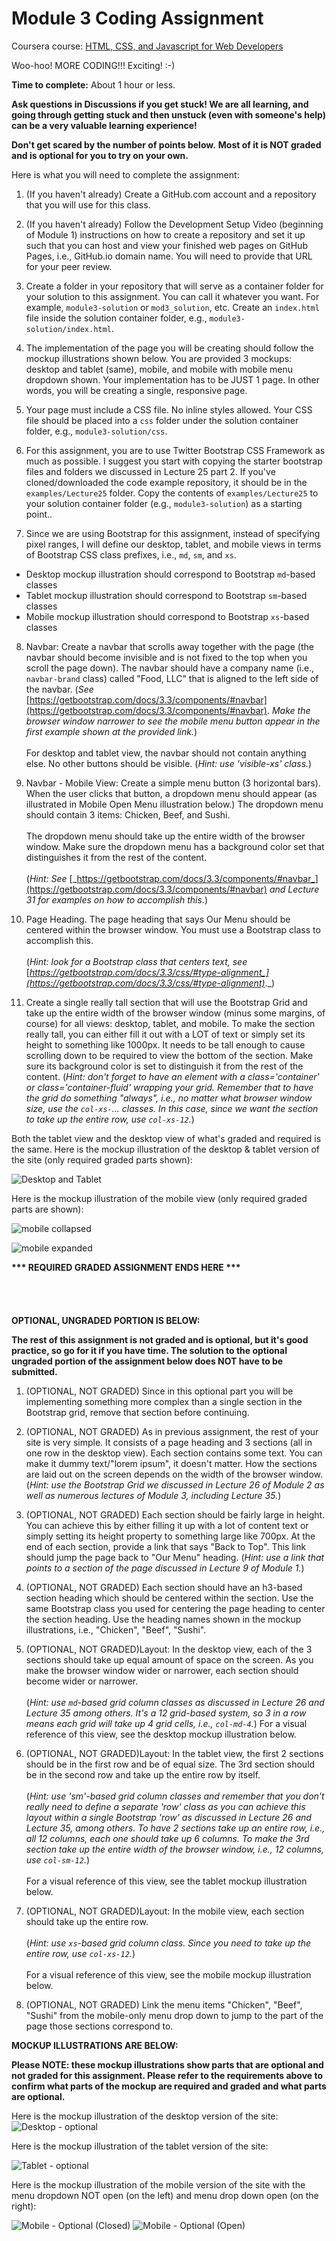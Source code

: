 # Module 3 Coding Assignment

Coursera course: [HTML, CSS, and Javascript for Web Developers](https://www.coursera.org/learn/html-css-javascript-for-web-developers)

Woo-hoo! MORE CODING!!! Exciting! :-)

**Time to complete:** About 1 hour or less.

**Ask questions in Discussions if you get stuck! We are all learning, and going through getting stuck and then unstuck (even with someone's help) can be a very valuable learning experience!**

**Don't get scared by the number of points below.**  **Most of it is NOT graded and is optional for you to try on your own.**

Here is what you will need to complete the assignment:

1. (If you haven't already) Create a GitHub.com account and a repository that you will use for this class.

2. (If you haven't already) Follow the Development Setup Video (beginning of Module 1) instructions on how to create a repository and set it up such that you can host and view your finished web pages on GitHub Pages, i.e., GitHub.io domain name. You will need to provide that URL for your peer review.

3. Create a folder in your repository that will serve as a container folder for your solution to this assignment. You can call it whatever you want. For example, `module3-solution` or `mod3_solution`, etc. Create an `index.html` file inside the solution container folder, e.g., `module3-solution/index.html`.

4. The implementation of the page you will be creating should follow the mockup illustrations shown below. You are provided 3 mockups: desktop and tablet (same), mobile, and mobile with mobile menu dropdown shown. Your implementation has to be JUST 1 page. In other words, you will be creating a single, responsive page.

5. Your page must include a CSS file. No inline styles allowed. Your CSS file should be placed into a `css` folder under the solution container folder, e.g., `module3-solution/css`.

6. For this assignment, you are to use Twitter Bootstrap CSS Framework as much as possible. I suggest you start with copying the starter bootstrap files and folders we discussed in Lecture 25 part 2. If you've cloned/downloaded the code example repository, it should be in the `examples/Lecture25` folder. Copy the contents of `examples/Lecture25` to your solution container folder (e.g., `module3-solution`) as a starting point..

7. Since we are using Bootstrap for this assignment, instead of specifying pixel ranges, I will define our desktop, tablet, and mobile views in terms of Bootstrap CSS class prefixes, i.e., `md`, `sm`, and `xs`.
  * Desktop mockup illustration should correspond to Bootstrap `md`-based classes
  * Tablet mockup illustration should correspond to Bootstrap `sm`-based classes
  * Mobile mockup illustration should correspond to Bootstrap `xs`-based classes

8. Navbar: Create a navbar that scrolls away together with the page (the navbar should become invisible and is not fixed to the top when you scroll the page down). The navbar should have a company name (i.e., `navbar-brand` class) called "Food, LLC" that is aligned to the left side of the navbar. (*See* [https://getbootstrap.com/docs/3.3/components/#navbar](https://getbootstrap.com/docs/3.3/components/#navbar). *Make the browser window narrower to see the mobile menu button appear in the first example shown at the provided link.*)
<br><br>
For desktop and tablet view, the navbar should not contain anything else. No other buttons should be visible. (_Hint: use 'visible-xs' class._)

9. Navbar - Mobile View: Create a simple menu button (3 horizontal bars). When the user clicks that button, a dropdown menu should appear (as illustrated in Mobile Open Menu illustration below.) The dropdown menu should contain 3 items: Chicken, Beef, and Sushi.
<br><br>
The dropdown menu should take up the entire width of the browser window. Make sure the dropdown menu has a background color set that distinguishes it from the rest of the content.
<br><br>
(_Hint: See_ [_https://getbootstrap.com/docs/3.3/components/#navbar_](https://getbootstrap.com/docs/3.3/components/#navbar) _and Lecture 31 for examples on how to accomplish this._)

10.  Page Heading. The page heading that says Our Menu should be centered within the browser window. You must use a Bootstrap class to accomplish this.
<br><br>
(_Hint: look for a Bootstrap class that centers text, see_ [_https://getbootstrap.com/docs/3.3/css/#type-alignment_](https://getbootstrap.com/docs/3.3/css/#type-alignment)_._)

11.  Create a single really tall section that will use the Bootstrap Grid and take up the entire width of the browser window (minus some margins, of course) for all views: desktop, tablet, and mobile. To make the section really tall, you can either fill it out with a LOT of text or simply set its height to something like 1000px. It needs to be tall enough to cause scrolling down to be required to view the bottom of the section. Make sure its background color is set to distinguish it from the rest of the content. (_Hint: don't forget to have an element with a class='container' or class='container-fluid' wrapping your grid. Remember that to have the grid do something "always", i.e., no matter what browser window size, use the `col-xs-`... classes. In this case, since we want the section to take up the entire row, use `col-xs-12`._)


Both the tablet view and the desktop view of what's graded and required is the same. Here is the mockup illustration of the desktop & tablet version of the site (only required graded parts shown):

 ![Desktop and Tablet](../images/desktop.png)


Here is the mockup illustration of the mobile view (only required graded parts are shown):

 ![mobile collapsed](../images/menu-collapsed.png)

 ![mobile expanded](../images/mobile-expanded.png)


**&#42;&#42;&#42; REQUIRED GRADED ASSIGNMENT ENDS HERE &#42;&#42;&#42;**  
<br>
<br>
<br>
<br>
**OPTIONAL, UNGRADED PORTION IS BELOW:**

**The rest of this assignment is not graded and is optional, but it's good practice, so go for it if you have time. The solution to the optional ungraded portion of the assignment below does NOT have to be submitted.**

1. (OPTIONAL, NOT GRADED) Since in this optional part you will be implementing something more complex than a single section in the Bootstrap grid, remove that section before continuing.

2. (OPTIONAL, NOT GRADED) As in previous assignment, the rest of your site is very simple. It consists of a page heading and 3 sections (all in one row in the desktop view). Each section contains some text. You can make it dummy text/"lorem ipsum", it doesn't matter. How the sections are laid out on the screen depends on the width of the browser window. (_Hint: use the Bootstrap Grid we discussed in Lecture 26 of Module 2 as well as numerous lectures of Module 3, including Lecture 35._)

3. (OPTIONAL, NOT GRADED) Each section should be fairly large in height. You can achieve this by either filling it up with a lot of content text or simply setting its height property to something large like 700px. At the end of each section, provide a link that says "Back to Top". This link should jump the page back to "Our Menu" heading. (_Hint: use a link that points to a section of the page discussed in Lecture 9 of Module 1._)

4. (OPTIONAL, NOT GRADED) Each section should have an h3-based section heading which should be centered within the section. Use the same Bootstrap class you used for centering the page heading to center the section heading. Use the heading names shown in the mockup illustrations, i.e., "Chicken", "Beef", "Sushi".

5. (OPTIONAL, NOT GRADED)Layout: In the desktop view, each of the 3 sections should take up equal amount of space on the screen. As you make the browser window wider or narrower, each section should become wider or narrower.
<br><br>
(_Hint: use `md`-based grid column classes as discussed in Lecture 26 and Lecture 35 among others. It's a 12 grid-based system, so 3 in a row means each grid will take up 4 grid cells, i.e., `col-md-4`._)
For a visual reference of this view, see the desktop mockup illustration below.

6.  (OPTIONAL, NOT GRADED)Layout: In the tablet view, the first 2 sections should be in the first row and be of equal size. The 3rd section should be in the second row and take up the entire row by itself.
<br><br>
(_Hint: use 'sm'-based grid column classes and remember that you don't really need to define a separate 'row' class as you can achieve this layout within a single Bootstrap 'row' as discussed in Lecture 26 and Lecture 35, among others. To have 2 sections take up an entire row, i.e., all 12 columns, each one should take up 6 columns. To make the 3rd section take up the entire width of the browser window, i.e., 12 columns, use `col-sm-12`._)
<br><br>
For a visual reference of this view, see the tablet mockup illustration below.

7.  (OPTIONAL, NOT GRADED)Layout: In the mobile view, each section should take up the entire row.
<br><br>
(_Hint: use `xs`-based grid column class. Since you need to take up the entire row, use `col-xs-12`._)
<br><br>
For a visual reference of this view, see the mobile mockup illustration below.

8.  (OPTIONAL, NOT GRADED) Link the menu items "Chicken", "Beef", "Sushi" from the mobile-only menu drop down to jump to the part of the page those sections correspond to.



**MOCKUP ILLUSTRATIONS ARE BELOW:**

**Please NOTE: these mockup illustrations show parts that are optional and not graded for this assignment. Please refer to the requirements above to confirm what parts of the mockup are required and graded and what parts are optional.**

Here is the mockup illustration of the desktop version of the site: ![Desktop - optional](../images/desktop-optional.png)

Here is the mockup illustration of the tablet version of the site:   

![Tablet - optional](../images/tablet-optional.png)


Here is the mockup illustration of the mobile version of the site with the menu dropdown NOT open (on the left) and menu drop down open (on the right):

![Mobile - Optional (Closed)](../images/mobile-optional-collapsed.png)
![Mobile - Optional (Open)](../images/mobile-optional-expanded.png)
